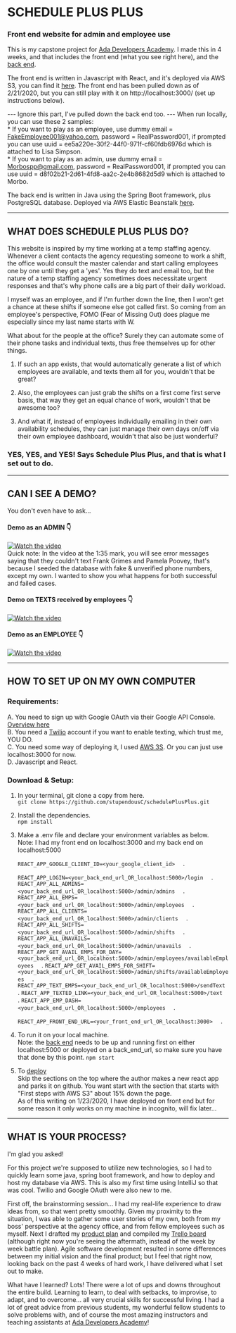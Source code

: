 # SCHEDULE PLUS PLUS
### Front end website for admin and employee use

This is my capstone project for <a href="https://adadevelopersacademy.org">Ada Developers Academy</a>.  I made this in 4 weeks, and that includes the front end (what you see right here), and the [back end](https://github.com/stupendousC/schedule).  

The front end is written in Javascript with React, and it's deployed via AWS S3, you can find it [here](http://schedplusplus.s3-website-us-west-2.amazonaws.com/).  The front end has been pulled down as of 2/21/2020, but you can still play with it on http://localhost:3000/ (set up instructions below).

--- Ignore this part, I've pulled down the back end too. ---
When run locally, you can use these 2 samples:  
    * If you want to play as an employee, use dummy email = FakeEmployee001@yahoo.com, password = RealPassword001, if prompted you can use uuid = ee5a220e-30f2-44f0-971f-cf60fdb6976d which is attached to Lisa Simpson.  
    * If you want to play as an admin, use dummy email = Morbospp@gmail.com, password = RealPassword001, if prompted you can use uuid = d8f02b21-2d61-4fd8-aa2c-2e4b8682d5d9 which is attached to Morbo.

The back end is written in Java using the Spring Boot framework, plus PostgreSQL database.  Deployed via AWS Elastic Beanstalk [here](http://schedplusplusbackend.us-west-2.elasticbeanstalk.com/).

***

## WHAT DOES SCHEDULE PLUS PLUS DO?

This website is inspired by my time working at a temp staffing agency.  Whenever a client contacts the agency requesting someone to work a shift, the office would consult the master calendar and start calling employees one by one until they get a 'yes'.  Yes they do text and email too, but the nature of a temp staffing agency sometimes does necessitate urgent responses and that's why phone calls are a big part of their daily workload.

I myself was an employee, and if I'm further down the line, then I won't get a chance at these shifts if someone else got called first.  So coming from an employee's perspective, FOMO (Fear of Missing Out) does plague me especially since my last name starts with W.

What about for the people at the office?  Surely they can automate some of their phone tasks and individual texts, thus free themselves up for other things.  

1. If such an app exists, that would automatically generate a list of which employees are available, and texts them all for you, wouldn't that be great?  

2. Also, the employees can just grab the shifts on a first come first serve basis, that way they get an equal chance of work, wouldn't that be awesome too?  

3. And what if, instead of employees individually emailing in their own availability schedules, they can just manage their own days on/off via their own employee dashboard, wouldn't that also be just wonderful?

### YES, YES, and YES!   Says Schedule Plus Plus, and that is what I set out to do.

***

## CAN I SEE A DEMO?

You don't even have to ask... 
#### Demo as an ADMIN 👇  
[![Watch the video](https://img.youtube.com/vi/_9Q1ofPxcDg/hqdefault.jpg)](https://youtu.be/_9Q1ofPxcDg)  
Quick note: In the video at the 1:35 mark, you will see error messages saying that they couldn't text Frank Grimes and Pamela Poovey, that's because I seeded the database with fake & unverified phone numbers, except my own.  I wanted to show you what happens for both successful and failed cases.  

#### Demo on TEXTS received by employees 👇
[![Watch the video](https://img.youtube.com/vi/rvT_r7Nze6g/hqdefault.jpg)](https://youtu.be/rvT_r7Nze6g)

#### Demo as an EMPLOYEE 👇
[![Watch the video](https://img.youtube.com/vi/TMOkfiG8SKQ/hqdefault.jpg)](https://youtu.be/TMOkfiG8SKQ)

***

## HOW TO SET UP ON MY OWN COMPUTER
### Requirements: 
A. You need to sign up with Google OAuth via their Google API Console.  [Overview here](https://developers.google.com/identity/protocols/OAuth2)  
B. You need a [Twilio](https://www.twilio.com/) account if you want to enable texting, which trust me, YOU DO.  
C. You need some way of deploying it, I used [AWS 3S](https://aws.amazon.com/s3/?nc2=h_ql_prod_fs_s3).  Or you can just use localhost:3000 for now.  
D. Javascript and React.

### Download & Setup:
1. In your terminal, git clone a copy from here.  
    `git clone https://github.com/stupendousC/schedulePlusPlus.git`

2. Install the dependencies.  
    `npm install`

3. Make a .env file and declare your environment variables as below.  
  Note: I had my front end on localhost:3000 and my back end on localhost:5000  

    `REACT_APP_GOOGLE_CLIENT_ID=<your_google_client_id>  ` . 

    `REACT_APP_LOGIN=<your_back_end_url_OR_localhost:5000>/login  ` . 
    `REACT_APP_ALL_ADMINS=<your_back_end_url_OR_localhost:5000>/admin/admins  ` . 
    `REACT_APP_ALL_EMPS=<your_back_end_url_OR_localhost:5000>/admin/employees  ` . 
    `REACT_APP_ALL_CLIENTS=<your_back_end_url_OR_localhost:5000>/admin/clients  ` . 
    `REACT_APP_ALL_SHIFTS=<your_back_end_url_OR_localhost:5000>/admin/shifts  ` . 
    `REACT_APP_ALL_UNAVAILS=<your_back_end_url_OR_localhost:5000>/admin/unavails  ` . 
    `REACT_APP_GET_AVAIL_EMPS_FOR_DAY=<your_back_end_url_OR_localhost:5000>/admin/employees/availableEmployees  ` . 
    `REACT_APP_GET_AVAIL_EMPS_FOR_SHIFT=<your_back_end_url_OR_localhost:5000>/admin/shifts/availableEmployees  ` .  
    `REACT_APP_TEXT_EMPS=<your_back_end_url_OR_localhost:5000>/sendText  ` . 
    `REACT_APP_TEXTED_LINK=<your_back_end_url_OR_localhost:5000>/text  ` . 
    `REACT_APP_EMP_DASH=<your_back_end_url_OR_localhost:5000>/employees  ` . 

    `REACT_APP_FRONT_END_URL=<your_front_end_url_OR_localhost:3000>  ` . 
  
4. To run it on your local machine.  
  Note: the [back end](https://github.com/stupendousC/schedule) needs to be up and running first on either localhost:5000 or deployed on a back_end_url, so make sure you have that done by this point.
    `npm start`

5. To [deploy](https://medium.com/dailyjs/a-guide-to-deploying-your-react-app-with-aws-s3-including-https-a-custom-domain-a-cdn-and-58245251f081)  
  Skip the sections on the top where the author makes a new react app and parks it on github.  You want start with the section that starts with "First steps with AWS S3" about 15% down the page.   
  As of this writing on 1/23/2020, I have deployed on front end but for some reason it only works on my machine in incognito, will fix later...

***

## WHAT IS YOUR PROCESS?

I'm glad you asked!  

For this project we're supposed to utilize new technologies, so I had to quickly learn some java, spring boot framework, and how to deploy and host my database via AWS.  This is also my first time using IntelliJ so that was cool.  Twilio and Google OAuth were also new to me.  

First off, the brainstorming session... I had my real-life experience to draw ideas from, so that went pretty smoothly. Given my proximity to the situation, I was able to gather some user stories of my own, both from my boss' perspective at the agency office, and from fellow employees such as myself.  Next I drafted my [product plan](https://gist.github.com/stupendousC/d3046c125289f5071d1c3627355a928a) and compiled my [Trello board](https://trello.com/b/Q2nqP0Re/capstone) (although right now you're seeing the aftermath, instead of the week by week battle plan).  Agile software development resulted in some differences between my initial vision and the final product; but I feel that right now, looking back on the past 4 weeks of hard work, I have delivered what I set out to make.

What have I learned?  Lots!  There were a lot of ups and downs throughout the entire build.  Learning to learn, to deal with setbacks, to improvise, to adapt, and to overcome... all very crucial skills for successful living.  I had a lot of great advice from previous students, my wonderful fellow students to solve problems with, and of course the most amazing instructors and teaching assistants at [Ada Developers Academy](https://adadevelopersacademy.org)!
